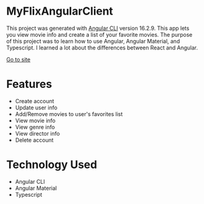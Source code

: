 # MyFlixAngularClient

This project was generated with [Angular CLI](https://github.com/angular/angular-cli) version 16.2.9.
This app lets you view movie info and create a list of your favorite movies. The purpose of this project was to learn how to use Angular, Angular Material, and Typescript. I learned a lot about the differences between React and Angular. 

[Go to site](https://ddecicco330web.github.io/myFlix-Angular-client/welcome)

# Features

- Create account
- Update user info
- Add/Remove movies to user's favorites list
- View movie info
- View genre info
- View director info
- Delete account

# Technology Used

- Angular CLI
- Angular Material
- Typescript


